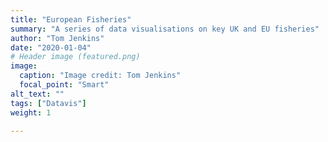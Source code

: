 ```yaml
---
title: "European Fisheries"
summary: "A series of data visualisations on key UK and EU fisheries"
author: "Tom Jenkins"
date: "2020-01-04"
# Header image (featured.png)
image:
  caption: "Image credit: Tom Jenkins"
  focal_point: "Smart"
alt_text: ""
tags: ["Datavis"]
weight: 1

---
```


<!-- Inserting icons into markdown   -->
<!-- `r icon::fa("twitter")` -->
<!-- `r icon::fa("twitter", color = "blue")` -->
<!-- `r icon::ai("researchgate")` -->

